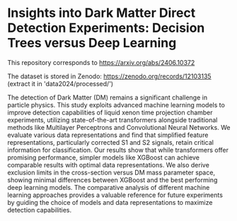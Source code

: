 # Insights into Dark Matter Direct Detection Experiments: Decision Trees versus Deep Learning

This repository corresponds to https://arxiv.org/abs/2406.10372

The dataset is stored in Zenodo: https://zenodo.org/records/12103135 (extract it in 'data2024/processed/')

The detection of Dark Matter (DM) remains a significant challenge in particle physics. This study exploits advanced machine learning models to improve detection capabilities of liquid xenon time projection chamber experiments, utilizing state-of-the-art transformers alongside traditional methods like Multilayer Perceptrons and Convolutional Neural Networks. We evaluate various data representations and find that simplified feature representations, particularly corrected S1 and S2 signals, retain critical information for classification. Our results show that while transformers offer promising performance, simpler models like XGBoost can achieve comparable results with optimal data representations. We also derive exclusion limits in the cross-section versus DM mass parameter space, showing minimal differences between XGBoost and the best performing deep learning models. The comparative analysis of different machine learning approaches provides a valuable reference for future experiments by guiding the choice of models and data representations to maximize detection capabilities.
